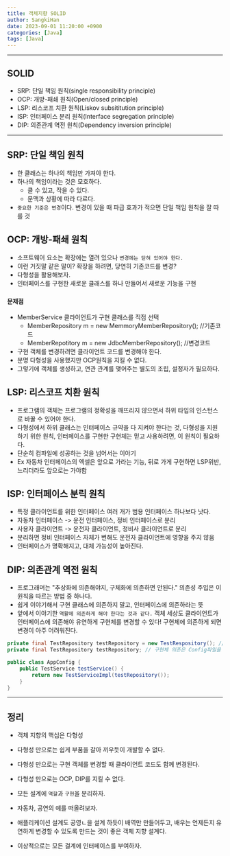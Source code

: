 ```yaml
---
title: 객체지향 SOLID
author: SangkiHan
date: 2023-09-01 11:20:00 +0900
categories: [Java]
tags: [Java]
---
```

------------

## SOLID

+ SRP: 단일 책임 원칙(single responsibility principle)
+ OCP: 개방-패쇄 원칙(Open/closed principle)
+ LSP: 리스코프 치환 원칙(Liskov subsititution principle)
+ ISP: 인터페이스 분리 원칙(Interface segregation principle)
+ DIP: 의존관계 역전 원칙(Dependency inversion principle)

------------

## SRP: 단일 책임 원칙
+ 한 클래스는 하나의 책임만 가져야 한다.
+ 하나의 책임이라는 것은 모호하다.
    + 클 수 있고, 작을 수 있다.
    + 문맥과 상황에 따라 다르다.
+ ```중요한 기준은 변경```이다. 변경이 있을 때 파급 효과가 적으면 단일 책임 원칙을 잘 따를 것

## OCP: 개방-패쇄 원칙
+ 소프트웨어 요소는 확장에는 열려 있으나 ```변경에는 닫혀 있어야 한다.```
+ 이런 거짓말 같은 말이? 확장을 하려면, 당연히 기존코드를 변경?
+ 다형성을 활용해보자.
+ 인터페이스를 구현한 새로운 클래스를 하나 만들어서 새로운 기능을 구현


### ```문제점```
+ MemberService 클라이언트가 구현 클래스를 직접 선택
    + MemberRepository m = new MemmoryMemberRepository(); //기존코드
    + MemberRepotitory m = new JdbcMemberRepository(); //변경코드
+ 구현 객체를 변경하려면 클라이언트 코드를 변경해야 한다.
+ 분명 다형성을 사용했지만 OCP원칙을 지킬 수 없다.
+ 그렇기에 객체를 생성하고, 연관 관계를 맺어주는 별도의 조립, 설정자가 필요하다.

## LSP: 리스코프 치환 원칙
+ 프로그램의 객체는 프로그램의 정확성을 깨뜨리지 않으면서 하위 타입의 인스턴스로 바꿀 수 있어야 한다.
+ 다형성에서 하위 클래스는 인터페이스 규약을 다 지켜야 한다는 것, 다형성을 지원하기 위한 원칙, 인터페이스를 구현한 구현체는 믿고 사용하려면, 이 원칙이 필요하다.
+ 단순히 컴파일에 성공하는 것을 넘어서는 이야기
+ Ex 자동차 인터페이스의 엑셀은 앞으로 가라는 기능, 뒤로 가게 구현하면 LSP위반, 느리더라도 앞으로는 가야함

## ISP: 인터페이스 분릭 원칙
+ 특정 클라이언트를 위한 인터페이스 여러 개가 범용 인터페이스 하나보다 낫다.
+ 자동차 인터페이스 -> 운전 인터페이스, 정비 인터페이스로 분리
+ 사용자 클라이언트 -> 운전자 클라이언트, 정비사 클라이언트로 분리
+ 분리하면 정비 인터페이스 자체가 변해도 운전자 클라이언트에 영향을 주지 않음
+ 인터페이스가 명확해지고, 대체 가능성이 높아진다.

## DIP: 의존관계 역전 원칙
+ 프로그래머는 "추상화에 의존해야지, 구체화에 의존하면 안된다." 의존성 주입은 이 원칙을 따르는 방법 중 하나다.
+ 쉽게 이야기해서 구현 클래스에 의존하지 말고, 인터페이스에 의존하라는 뜻
+ 앞에서 이야기한 ```역활에 의존하게 해야 한다는 것과 같다.``` 객체 세상도 클라이언트가 인터페이스에 의존해야 유연하게 구현체를 변경할 수 있다! 구현체에 의존하게 되면 변경이 아주 어려워진다.

``` java
private final TestRepository testRepository = new TestRespository(); //이처럼 인터페이스뿐만아니라 구현체에 의존하게 하면 안된다. Service에서는 구현체에까지 관리하게 해서는 안된다.
private final TestRepository testRepository; // 구현체 의존은 Config파일을 만들어 따로 관리해야한다
```

``` java
public class AppConfig {
	public TestService testService() {
		return new TestServiceImpl(testRepository());
	}
}
```

------------

## 정리
+ 객체 지향의 핵심은 다형성
+ 다형성 만으로는 쉽게 부품을 갈아 끼우듯이 개발할 수 없다.
+ 다형성 만으로는 구현 객체를 변경할 때 클라이언트 코드도 함께 변경된다.
+ 다형성 만으로는 OCP, DIP를 지킬 수 없다.

+ 모든 설계에 ```역할```과 ```구현```을 분리하자.
+ 자동차, 공연의 예를 떠올려보자.
+ 애플리케이션 설계도 공영ㄴ을 설계 하듯이 배역만 만들어두고, 배우는 언제든지 유연하게 변경할 수 있도록 만드는 것이 좋은 객체 지향 설계다.
+ 이상적으로는 모든 걸계에 인터페이스를 부여하자.